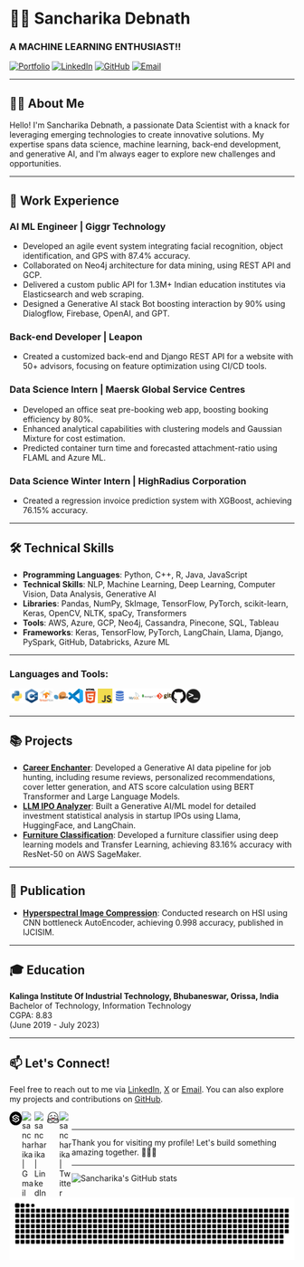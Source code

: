 

# 👩‍💻 Sancharika Debnath
### A MACHINE LEARNING ENTHUSIAST!!
[![Portfolio](https://img.shields.io/badge/Portfolio-Click%20Here-blue)](https://sancharika.github.io/)
[![LinkedIn](https://img.shields.io/badge/LinkedIn-Connect-blue)](https://www.linkedin.com/in/sancharika-debnath/)
[![GitHub](https://img.shields.io/badge/GitHub-Follow-blue)](https://github.com/sancharika/)
[![Email](https://img.shields.io/badge/Email-Contact-blue)](mailto:sancharikadebnath@gmail.com)

---

## 🧑‍💻 About Me

Hello! I'm Sancharika Debnath, a passionate Data Scientist with a knack for leveraging emerging technologies to create innovative solutions. My expertise spans data science, machine learning, back-end development, and generative AI, and I'm always eager to explore new challenges and opportunities.

---

## 💼 Work Experience

### AI ML Engineer | Giggr Technology
- Developed an agile event system integrating facial recognition, object identification, and GPS with 87.4% accuracy.
- Collaborated on Neo4j architecture for data mining, using REST API and GCP.
- Delivered a custom public API for 1.3M+ Indian education institutes via Elasticsearch and web scraping.
- Designed a Generative AI stack Bot boosting interaction by 90% using Dialogflow, Firebase, OpenAI, and GPT.

### Back-end Developer | Leapon
- Created a customized back-end and Django REST API for a website with 50+ advisors, focusing on feature optimization using CI/CD tools.

### Data Science Intern | Maersk Global Service Centres
- Developed an office seat pre-booking web app, boosting booking efficiency by 80%.
- Enhanced analytical capabilities with clustering models and Gaussian Mixture for cost estimation.
- Predicted container turn time and forecasted attachment-ratio using FLAML and Azure ML.

### Data Science Winter Intern | HighRadius Corporation
- Created a regression invoice prediction system with XGBoost, achieving 76.15% accuracy.

---

## 🛠️ Technical Skills

- **Programming Languages**: Python, C++, R, Java, JavaScript
- **Technical Skills**: NLP, Machine Learning, Deep Learning, Computer Vision, Data Analysis, Generative AI
- **Libraries**: Pandas, NumPy, SkImage, TensorFlow, PyTorch, scikit-learn, Keras, OpenCV, NLTK, spaCy, Transformers
- **Tools**: AWS, Azure, GCP, Neo4j, Cassandra, Pinecone, SQL, Tableau
- **Frameworks**: Keras, TensorFlow, PyTorch, LangChain, Llama, Django, PySpark, GitHub, Databricks, Azure ML

---

### Languages and Tools:

[<img align="left" alt="python" width="26px" src="https://raw.githubusercontent.com/github/explore/80688e429a7d4ef2fca1e82350fe8e3517d3494d/topics/python/python.png" />][ml]
[<img align="left" alt="cpp" width="26px" src="https://raw.githubusercontent.com/github/explore/80688e429a7d4ef2fca1e82350fe8e3517d3494d/topics/cpp/cpp.png" />][git]
[<img align="left" alt="tensorflow" width="26px" src="https://raw.githubusercontent.com/github/explore/80688e429a7d4ef2fca1e82350fe8e3517d3494d/topics/tensorflow/tensorflow.png" />][git]
[<img align="left" alt="Scikit-learn" width="26px" src="https://raw.githubusercontent.com/github/explore/80688e429a7d4ef2fca1e82350fe8e3517d3494d/topics/scikit-learn/scikit-learn.png" />][git]
[<img align="left" alt="Visual Studio Code" width="26px" src="https://raw.githubusercontent.com/github/explore/80688e429a7d4ef2fca1e82350fe8e3517d3494d/topics/visual-studio-code/visual-studio-code.png" />][git]
[<img align="left" alt="HTML5" width="26px" src="https://raw.githubusercontent.com/github/explore/80688e429a7d4ef2fca1e82350fe8e3517d3494d/topics/html/html.png" />][js]
[<img align="left" alt="JavaScript" width="26px" src="https://raw.githubusercontent.com/github/explore/80688e429a7d4ef2fca1e82350fe8e3517d3494d/topics/javascript/javascript.png" />][js]
<img align="left" alt="SQL" width="26px" src="https://raw.githubusercontent.com/github/explore/80688e429a7d4ef2fca1e82350fe8e3517d3494d/topics/sql/sql.png" />
<img align="left" alt="MySQL" width="26px" src="https://raw.githubusercontent.com/github/explore/80688e429a7d4ef2fca1e82350fe8e3517d3494d/topics/mysql/mysql.png" />
<img align="left" alt="MongoDB" width="26px" src="https://raw.githubusercontent.com/github/explore/80688e429a7d4ef2fca1e82350fe8e3517d3494d/topics/mongodb/mongodb.png" />
[<img align="left" alt="Git" width="26px" src="https://raw.githubusercontent.com/github/explore/80688e429a7d4ef2fca1e82350fe8e3517d3494d/topics/git/git.png" />][git]
[<img align="left" alt="GitHub" width="26px" src="https://raw.githubusercontent.com/github/explore/78df643247d429f6cc873026c0622819ad797942/topics/github/github.png" />][git]
[<img align="left" alt="Terminal" width="26px" src="https://raw.githubusercontent.com/github/explore/80688e429a7d4ef2fca1e82350fe8e3517d3494d/topics/terminal/terminal.png" />][git]

<br />

<br />

---

## 📚 Projects

- **[Career Enchanter](https://huggingface.co/spaces/sancharikadebnath/CareerEnchanter)**: Developed a Generative AI data pipeline for job hunting, including resume reviews, personalized recommendations, cover letter generation, and ATS score calculation using BERT Transformer and Large Language Models.
- **[LLM IPO Analyzer](https://huggingface.co/spaces/sancharikadebnath/LLM-QA-ChatBot)**: Built a Generative AI/ML model for detailed investment statistical analysis in startup IPOs using Llama, HuggingFace, and LangChain.
- **[Furniture Classification](https://github.com/sancharika/Capstone-Project/)**: Developed a furniture classifier using deep learning models and Transfer Learning, achieving 83.16% accuracy with ResNet-50 on AWS SageMaker.

---

## 📑 Publication
- **[Hyperspectral Image Compression](https://github.com/sancharika/Hyperspectral-Image-Compression)**: Conducted research on HSI using CNN bottleneck AutoEncoder, achieving 0.998 accuracy, published in IJCISIM.

---

## 🎓 Education

**Kalinga Institute Of Industrial Technology, Bhubaneswar, Orissa, India**  
Bachelor of Technology, Information Technology  
CGPA: 8.83  
(June 2019 - July 2023)

---

## 📫 Let's Connect!

Feel free to reach out to me via [LinkedIn][linkedin], [X][twitter] or [Email][gmail]. You can also explore my projects and contributions on [GitHub][git].

[<img align="left" alt="sancharika | Portfolio" width="22px" src="./favicon.png" />][portfolio]
[<img align="left" alt="sancharika | Gmail" width="22px" src="https://cdn.jsdelivr.net/npm/simple-icons@3.13.0/icons/gmail.svg" />][gmail]
[<img align="left" alt="sancharika | LinkedIn" width="22px" src="https://cdn.jsdelivr.net/npm/simple-icons@v3/icons/linkedin.svg" />][linkedin]
[<img align="left" alt="sancharika | Huggingface" width="22px" src="./hf.svg" />][hf]
[<img align="left" alt="sancharika | Twitter" width="22px" src="https://cdn.jsdelivr.net/npm/simple-icons@v3/icons/twitter.svg" />][twitter]
<br />


---

Thank you for visiting my profile! Let's build something amazing together. 🚀👩‍🎓




---

![Sancharika's GitHub stats](https://github-readme-stats.vercel.app/api?username=sancharika&show_icons=true&theme=radical)

</details>

![github contribution grid snake animation][snake]



[snake]: https://raw.githubusercontent.com/sancharika/sancharika/output/github-contribution-grid-snake.svg
[portfolio]:https://sancharika.github.io/
[hf]: https://huggingface.co/sancharikadebnath
[gamil]: sancharikadebnath@gmail.com
[twitter]: https://twitter.com/_Sancharika
[linkedin]: https://www.linkedin.com/comm/mynetwork/discovery-see-all?usecase=PEOPLE_FOLLOWS&followMember=sancharika-debnath
[js]: https://github.com/sancharika/Hello-World 
[git]: https://github.com/sancharika
[ml]: https://github.com/sancharika/ML-Basics
[gmail]:mailto:sancharikadebnath@gmail.com
